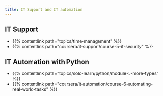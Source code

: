 ```yaml
---
title: IT Support and IT automation
---
```


## IT Support
- {{% contentlink path="topics/time-management" %}}
- {{% contentlink path="coursera/it-support/course-5-it-security" %}}

## IT Automation with Python
- {{% contentlink path="topics/solo-learn/python/module-5-more-types" %}}
- {{% contentlink path="coursera/it-automation/course-6-automating-real-world-tasks" %}}
